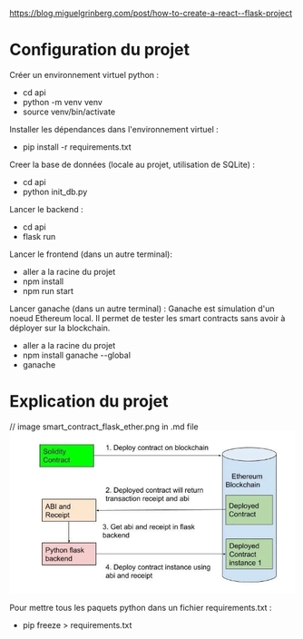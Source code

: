 https://blog.miguelgrinberg.com/post/how-to-create-a-react--flask-project

# Configuration du projet


Créer un environnement virtuel python :
- cd api
- python -m venv venv
- source venv/bin/activate

Installer les dépendances dans l'environnement virtuel :
- pip install -r requirements.txt

Creer la base de données (locale au projet, utilisation de SQLite) :

- cd api
- python init_db.py

Lancer le backend :

- cd api
- flask run

Lancer le frontend (dans un autre terminal):

- aller a la racine du projet
- npm install
- npm run start

Lancer ganache (dans un autre terminal) :
Ganache est simulation d'un noeud Ethereum local. Il permet de tester les smart contracts sans avoir à déployer sur la blockchain.
- aller a la racine du projet
- npm install ganache --global 
- ganache

# Explication du projet

// image smart_contract_flask_ether.png in .md file
![alt text](smart_contract_flask_ether.png "Explication smart contract avec Flask et un noeud Ethereum")

Pour mettre tous les paquets python dans un fichier requirements.txt :
- pip freeze > requirements.txt
